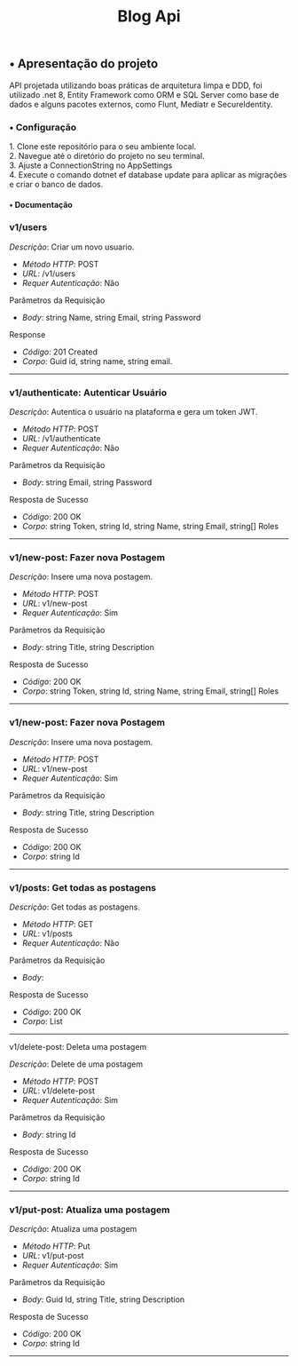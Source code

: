 <header>
  <h1 align="center">Blog Api</h1>
</header>

<body>
<h2>• Apresentação do projeto</h2>
  <p>
    API projetada utilizando boas práticas de arquitetura limpa e DDD, foi utilizado .net 8, Entity Framework como ORM e SQL Server como base de dados e alguns pacotes externos, como Flunt, Mediatr e SecureIdentity.
  </p>
<h3>• Configuração</h3>
<p>
1. Clone este repositório para o seu ambiente local. <br>
2. Navegue até o diretório do projeto no seu terminal. <br>
3. Ajuste a ConnectionString no AppSettings <br>
4. Execute o comando dotnet ef database update para aplicar as migrações e criar o banco de dados. <br>
</p>
<h4>• Documentação</h4>
  <p>

### v1/users
*Descrição*: Criar um novo usuario.

- *Método HTTP*: POST
- *URL*: /v1/users
- *Requer Autenticação*: Não

Parâmetros da Requisição

- *Body*:
  string Name, string Email, string Password

Response

- *Código*: 201 Created
- *Corpo*: Guid id, string name, string email.

--------------------------------------------------------------------------------------
### v1/authenticate: Autenticar Usuário

*Descrição*: Autentica o usuário na plataforma e gera um token JWT.

- *Método HTTP*: POST
- *URL*: /v1/authenticate
- *Requer Autenticação*: Não

Parâmetros da Requisição

- *Body*:
  string Email, string Password

Resposta de Sucesso

- *Código*: 200 OK
- *Corpo*: string Token, string Id, string Name, string Email, string[] Roles

--------------------------------------------------------------------------------------
### v1/new-post: Fazer nova Postagem

*Descrição*: Insere uma nova postagem.

- *Método HTTP*: POST
- *URL*: v1/new-post
- *Requer Autenticação*: Sim

 Parâmetros da Requisição

- *Body*:
  string Title, string Description

Resposta de Sucesso

- *Código*: 200 OK
- *Corpo*: string Token, string Id, string Name, string Email, string[] Roles
--------------------------------------------------------------------------------------
### v1/new-post: Fazer nova Postagem

*Descrição*: Insere uma nova postagem.

- *Método HTTP*: POST
- *URL*: v1/new-post
- *Requer Autenticação*: Sim

Parâmetros da Requisição

- *Body*:
  string Title, string Description

Resposta de Sucesso

- *Código*: 200 OK
- *Corpo*: string Id
--------------------------------------------------------------------------------------
### v1/posts: Get todas as postagens

*Descrição*: Get todas as postagens.

- *Método HTTP*: GET
- *URL*: v1/posts
- *Requer Autenticação*: Não

Parâmetros da Requisição

- *Body*:

Resposta de Sucesso

- *Código*: 200 OK
- *Corpo*: List<Post>
--------------------------------------------------------------------------------------
v1/delete-post: Deleta uma postagem

*Descrição*: Delete de uma postagem

- *Método HTTP*: POST
- *URL*: v1/delete-post
- *Requer Autenticação*: Sim

Parâmetros da Requisição

- *Body*: string Id

Resposta de Sucesso

- *Código*: 200 OK
- *Corpo*: string Id
--------------------------------------------------------------------------------------
### v1/put-post: Atualiza uma postagem

*Descrição*: Atualiza uma postagem

- *Método HTTP*: Put
- *URL*: v1/put-post
- *Requer Autenticação*: Sim

Parâmetros da Requisição

- *Body*: Guid Id, string Title, string Description

Resposta de Sucesso

- *Código*: 200 OK
- *Corpo*: string Id
- --------------------------------------------------------------------------------------
  </p>
</body>
